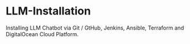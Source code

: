 # LLM-Installation
Installing LLM Chatbot via Git / GtHub, Jenkins, Ansible, Terraform and DigitalOcean Cloud Platform.
